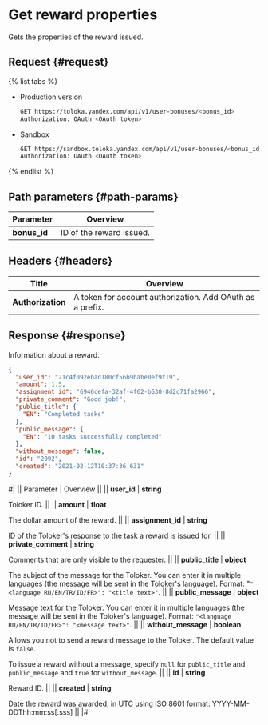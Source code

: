 # Get reward properties

Gets the properties of the reward issued.

## Request {#request}

{% list tabs %}

- Production version

  ```bash
  GET https://toloka.yandex.com/api/v1/user-bonuses/<bonus_id>
  Authorization: OAuth <OAuth token>
  ```

- Sandbox

  ```bash
  GET https://sandbox.toloka.yandex.com/api/v1/user-bonuses/<bonus_id>
  Authorization: OAuth <OAuth token>
  ```
{% endlist %}

## Path parameters {#path-params}

Parameter | Overview
----- | -----
**bonus_id** | ID of the reward issued.


## Headers {#headers}

Title | Overview
----- | -----
**Authorization** | A token for account authorization. Add OAuth as a prefix.


## Response {#response}

Information about a reward.

```json
{
  "user_id": "21c4f092ebad180cf56b9babe0ef9f19",
  "amount": 1.5,
  "assignment_id": "6946cefa-32af-4f62-b530-8d2c71fa2966",
  "private_comment": "Good job!",
  "public_title": {
    "EN": "Completed tasks"
  },
  "public_message": {
    "EN": "10 tasks successfully completed"
  },
  "without_message": false,
  "id": "2092",
  "created": "2021-02-12T10:37:36.631"
}
```

#|
|| Parameter | Overview ||
|| **user_id** | **string**

Toloker ID. ||
|| **amount** | **float**

The dollar amount of the reward. ||
|| **assignment_id** | **string**

ID of the Toloker's response to the task a reward is issued for. ||
|| **private_comment** | **string**

Comments that are only visible to the requester. ||
|| **public_title** | **object**

The subject of the message for the Toloker. You can enter it in multiple languages (the message will be sent in the Toloker's language). Format: "`"<language RU/EN/TR/ID/FR>": "<title text>"`. ||
|| **public_message** | **object**

Message text for the Toloker. You can enter it in multiple languages (the message will be sent in the Toloker's language). Format: `"<language RU/EN/TR/ID/FR>": "<message text>"`. ||
|| **without_message** | **boolean**

Allows you not to send a reward message to the Toloker. The default value is `false`.

To issue a reward without a message, specify `null` for `public_title` and `public_message` and `true` for `without_message`. ||
|| **id** | **string**

Reward ID. ||
|| **created** | **string**

Date the reward was awarded, in UTC using ISO 8601 format: YYYY-MM-DDThh:mm:ss[.sss] ||
|#
